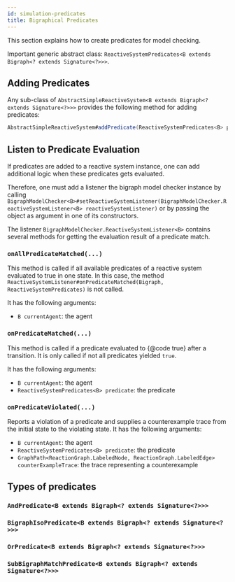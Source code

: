 ```yaml
---
id: simulation-predicates
title: Bigraphical Predicates
---
```


This section explains how to create predicates for model checking.

Important generic abstract class: `ReactiveSystemPredicates<B extends Bigraph<? extends Signature<?>>>`.

## Adding Predicates

Any sub-class of `AbstractSimpleReactiveSystem<B extends Bigraph<? extends Signature<?>>>` provides the following method for adding predicates:

```java
AbstractSimpleReactiveSystem#addPredicate(ReactiveSystemPredicates<B> predicate)
```

## Listen to Predicate Evaluation

If predicates are added to a reactive system instance, one can add additional logic when these predicates gets evaluated.

Therefore, one must add a listener the bigraph model checker instance by calling `BigraphModelChecker<B>#setReactiveSystemListener(BigraphModelChecker.ReactiveSystemListener<B> reactiveSystemListener)`
or by passing the object as argument in one of its constructors.

The listener `BigraphModelChecker.ReactiveSystemListener<B>` contains several methods for getting the evaluation result of a predicate match.

### `onAllPredicateMatched(...)`
This method is called if all available predicates of a reactive system evaluated to true in one state.
In this case, the method `ReactiveSystemListener#onPredicateMatched(Bigraph, ReactiveSystemPredicates)` is not called.

It has the following arguments:
- `B currentAgent`: the agent

### `onPredicateMatched(...)`
This method is called if a predicate evaluated to {@code true} after a transition.
It is only called if not all predicates yielded `true`.

It has the following arguments:
- `B currentAgent`: the agent
- `ReactiveSystemPredicates<B> predicate`: the predicate

### `onPredicateViolated(...)`

Reports a violation of a predicate and supplies a counterexample trace from the initial state to the violating state.
It has the following arguments:

- `B currentAgent`: the agent
- `ReactiveSystemPredicates<B> predicate`: the predicate
- `GraphPath<ReactionGraph.LabeledNode, ReactionGraph.LabeledEdge> counterExampleTrace`: the trace representing a counterexample




## Types of predicates

### `AndPredicate<B extends Bigraph<? extends Signature<?>>>`
### `BigraphIsoPredicate<B extends Bigraph<? extends Signature<?>>>`
### `OrPredicate<B extends Bigraph<? extends Signature<?>>>`
### `SubBigraphMatchPredicate<B extends Bigraph<? extends Signature<?>>>`






